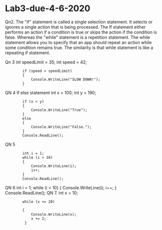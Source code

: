 # Lab3-due-4-6-2020

Qn2. The "if" statement is called a single selection statement. It selects or ignores a single action that is being processed. The If statement either performs an action if a condition is true or skips the action if the condition is false. Whereas the "while" statement is a repetition statement. The while statement allows you to specify that an app should repeat an action while some condition remains true.
The similarity is that while statement is like a repeating if statement.

Qn 3     int speedLimit = 35;
         int speed = 42;

            if (speed > speedLimit)
            {
                Console.WriteLine("SLOW DOWN!");
            }

QN 4 If else statement
  	     int x = 100;
            int y = 190;

            if (x < y)
            {
                Console.WriteLine("True");
            }
            else
            {
                Console.WriteLine("False.");
            }
            Console.ReadLine();
QN 5

            int i = 1;
            while (i < 10)
            {
                Console.WriteLine(i);
                i++;
            }
            Console.ReadLine();
QN 6
            int i = 1;
            while (i < 10)
            {
                Console.WriteLine(i);
                i++;
            }
            Console.ReadLine();
QN 7. 
           int x = 10;

            while (x <= 20)

            {
                Console.WriteLine(x);
                x += 2;           
             }
